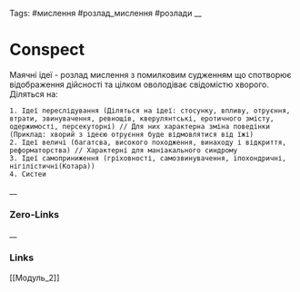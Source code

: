 Tags: #мислення  #розлад_мислення #розлади 
__
# Conspect

Маячні ідеї - розлад мислення з помилковим судженням що спотворює відображення дійсності та цілком оволодіває свідомістю хворого. Діляться на:

	1. Ідеї переслідування (Діляться на ідеї: стосунку, впливу, отруєння, втрати, звинувачення, ревнощів, кверулянтські, еротичного змісту, одержимості, персекуторні) // Для них характерна зміна поведінки (Приклад: хворий з ідеєю отруєння буде відмовлятися від їжі)
	2. Ідеї величі (багатсва, високого походження, винаходу і відкриття, реформаторства) // Характерні для маніакального синдрому
	3. Ідеї самоприниження (гріховності, самозвинувачення, іпохондричні, нігілістичні(Котара))
	4. Систеи

__

### Zero-Links

__
### Links
[[Модуль_2]]